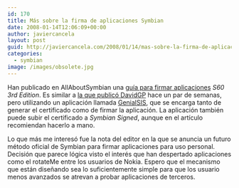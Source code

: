 ```yaml
---
id: 170
title: Más sobre la firma de aplicaciones Symbian
date: 2008-01-14T12:06:09+00:00
author: javiercancela
layout: post
guid: http://javiercancela.com/2008/01/14/mas-sobre-la-firma-de-aplicaciones-symbian/
categories:
  - symbian
image: /images/obsolete.jpg
---
```

Han publicado en AllAboutSymbian una [guía para firmar aplicaciones](http://www.allaboutsymbian.com/features/item/Signing_an_S60_application_with_GenialSiS.php "Sign an S60 application with GenialSiS") _S60 3rd Edition_. Es similar a [la que publicó DavidGP](http://www.davidgp.com/2008/01/03/firmando-una-aplicacion-symbian-o-como-instalar-rotateme/ "Firmando una aplicación Symbian (OpenSigned) o como instalar rotateMe") hace un par de semanas, pero utilizando un aplicación llamada [GenialSIS](http://www.socci.eu/HOME.html "GenialSIS"), que se encarga tanto de generar el certificado como de firmar la aplicación. La aplicación también puede subir el certificado a _Symbian Signed_, aunque en el artículo recomiendan hacerlo a mano.

Lo que más me interesó fue la nota del editor en la que se anuncia un futuro método oficial de Symbian para firmar aplicaciones para uso personal. Decisión que parece lógica visto el interés que han despertado aplicaciones como el rotateMe entre los usuarios de Nokia. Espero que el mecanismo que están diseñando sea lo suficientemente simple para que los usuario menos avanzados se atrevan a probar aplicaciones de terceros.